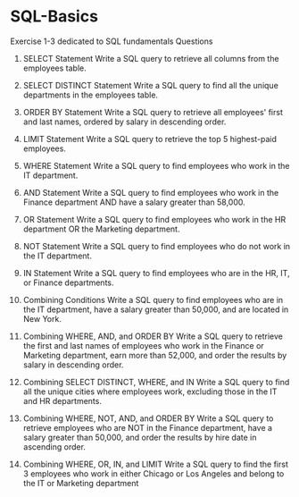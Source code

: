 # SQL-Basics
Exercise 1-3 dedicated to SQL fundamentals
Questions
1. SELECT Statement
Write a SQL query to retrieve all columns from the employees table.


3. SELECT DISTINCT Statement
Write a SQL query to find all the unique departments in the employees table.
4. ORDER BY Statement
Write a SQL query to retrieve all employees' first and last names, ordered by salary in 
descending order.
5. LIMIT Statement
Write a SQL query to retrieve the top 5 highest-paid employees.
6. WHERE Statement
Write a SQL query to find employees who work in the IT department.
7. AND Statement
Write a SQL query to find employees who work in the Finance department AND have a 
salary greater than 58,000.
8. OR Statement
Write a SQL query to find employees who work in the HR department OR the Marketing 
department.
9. NOT Statement
Write a SQL query to find employees who do not work in the IT department.
10. IN Statement
Write a SQL query to find employees who are in the HR, IT, or Finance departments.
11. Combining Conditions
Write a SQL query to find employees who are in the IT department, have a salary greater 
than 50,000, and are located in New York.
12. Combining WHERE, AND, and ORDER BY
Write a SQL query to retrieve the first and last names of employees who work in the 
Finance or Marketing department, earn more than 52,000, and order the results by 
salary in descending order.
13. Combining SELECT DISTINCT, WHERE, and IN
Write a SQL query to find all the unique cities where employees work, excluding those 
in the IT and HR departments.
14. Combining WHERE, NOT, AND, and ORDER BY
Write a SQL query to retrieve employees who are NOT in the Finance department, 
have a salary greater than 50,000, and order the results by hire date in ascending 
order.
15. Combining WHERE, OR, IN, and LIMIT
Write a SQL query to find the first 3 employees who work in either Chicago or Los 
Angeles and belong to the IT or Marketing department
